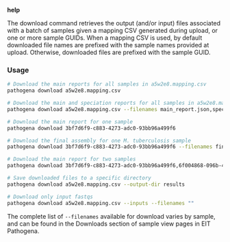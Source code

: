 __help__

The download command retrieves the output (and/or input) files associated with a batch of samples given a mapping CSV
generated during upload, or one or more sample GUIDs. When a mapping CSV is used, by default downloaded file names are
prefixed with the sample names provided at upload. Otherwise, downloaded files are prefixed with the sample GUID.

### Usage

```bash
# Download the main reports for all samples in a5w2e8.mapping.csv
pathogena download a5w2e8.mapping.csv

# Download the main and speciation reports for all samples in a5w2e8.mapping.csv
pathogena download a5w2e8.mapping.csv --filenames main_report.json,speciation_report.json

# Download the main report for one sample
pathogena download 3bf7d6f9-c883-4273-adc0-93bb96a499f6

# Download the final assembly for one M. tuberculosis sample
pathogena download 3bf7d6f9-c883-4273-adc0-93bb96a499f6 --filenames final.fasta

# Download the main report for two samples
pathogena download 3bf7d6f9-c883-4273-adc0-93bb96a499f6,6f004868-096b-4587-9d50-b13e09d01882

# Save downloaded files to a specific directory
pathogena download a5w2e8.mapping.csv --output-dir results

# Download only input fastqs
pathogena download a5w2e8.mapping.csv --inputs --filenames ""
```

The complete list of `--filenames` available for download varies by sample, and can be found in the Downloads section of
sample view pages in EIT Pathogena.
